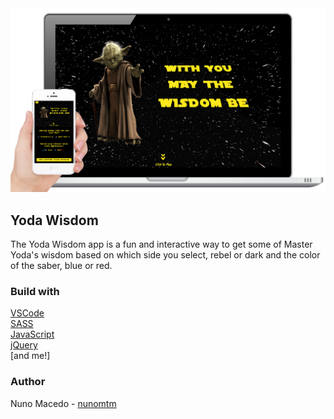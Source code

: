 <img src="/assets/screenshot.png">


## Yoda Wisdom

The Yoda Wisdom app is a fun and interactive way to get some of Master Yoda's wisdom based on which side you select, rebel or dark and the color of the saber, blue or red. 

### Build with
[VSCode](https://code.visualstudio.com/) </br>
[SASS](https://sass-lang.com/) </br>
[JavaScript](https://www.javascript.com/) </br>
[jQuery](https://jquery.com/) </br>
[and me!]

### Author
Nuno Macedo - [nunomtm](https://github.com/nunomtm)</br>